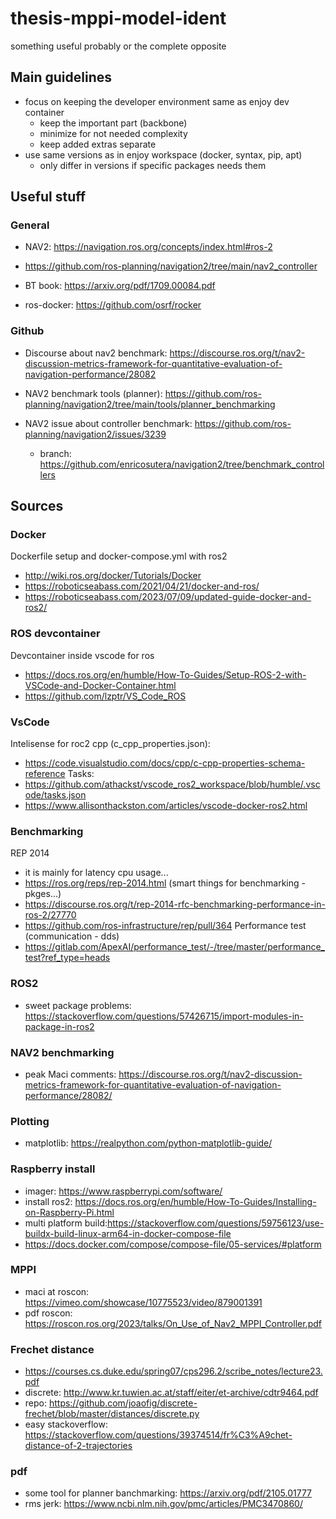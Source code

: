 # thesis-mppi-model-ident

something useful probably or the complete opposite

## Main guidelines

- focus on keeping the developer environment same as enjoy dev container
  - keep the important part (backbone)
  - minimize for not needed complexity
  - keep added extras separate
- use same versions as in enjoy workspace (docker, syntax, pip, apt)
  - only differ in versions if specific packages needs them

## Useful stuff

### General

- NAV2: https://navigation.ros.org/concepts/index.html#ros-2
- https://github.com/ros-planning/navigation2/tree/main/nav2_controller

- BT book: https://arxiv.org/pdf/1709.00084.pdf

- ros-docker: https://github.com/osrf/rocker

### Github

- Discourse about nav2 benchmark: https://discourse.ros.org/t/nav2-discussion-metrics-framework-for-quantitative-evaluation-of-navigation-performance/28082

- NAV2 benchmark tools (planner): https://github.com/ros-planning/navigation2/tree/main/tools/planner_benchmarking

- NAV2 issue about controller benchmark: https://github.com/ros-planning/navigation2/issues/3239
    - branch: https://github.com/enricosutera/navigation2/tree/benchmark_controllers

## Sources

### Docker

Dockerfile setup and docker-compose.yml with ros2
- http://wiki.ros.org/docker/Tutorials/Docker
- https://roboticseabass.com/2021/04/21/docker-and-ros/
- https://roboticseabass.com/2023/07/09/updated-guide-docker-and-ros2/

### ROS devcontainer

Devcontainer inside vscode for ros
- https://docs.ros.org/en/humble/How-To-Guides/Setup-ROS-2-with-VSCode-and-Docker-Container.html
- https://github.com/lzptr/VS_Code_ROS

### VsCode

Intelisense for roc2 cpp (c_cpp_properties.json):
- https://code.visualstudio.com/docs/cpp/c-cpp-properties-schema-reference
Tasks:
- https://github.com/athackst/vscode_ros2_workspace/blob/humble/.vscode/tasks.json
- https://www.allisonthackston.com/articles/vscode-docker-ros2.html

### Benchmarking
REP 2014
- it is mainly for latency cpu usage...
- https://ros.org/reps/rep-2014.html (smart things for benchmarking - pkges...)
- https://discourse.ros.org/t/rep-2014-rfc-benchmarking-performance-in-ros-2/27770
- https://github.com/ros-infrastructure/rep/pull/364
Performance test (communication - dds)
- https://gitlab.com/ApexAI/performance_test/-/tree/master/performance_test?ref_type=heads

### ROS2
- sweet package problems: https://stackoverflow.com/questions/57426715/import-modules-in-package-in-ros2

### NAV2 benchmarking
- peak Maci comments: https://discourse.ros.org/t/nav2-discussion-metrics-framework-for-quantitative-evaluation-of-navigation-performance/28082/

### Plotting
- matplotlib: https://realpython.com/python-matplotlib-guide/

### Raspberry install
- imager: https://www.raspberrypi.com/software/
- install ros2: https://docs.ros.org/en/humble/How-To-Guides/Installing-on-Raspberry-Pi.html
- multi platform build:https://stackoverflow.com/questions/59756123/use-buildx-build-linux-arm64-in-docker-compose-file
- https://docs.docker.com/compose/compose-file/05-services/#platform

### MPPI
- maci at roscon: https://vimeo.com/showcase/10775523/video/879001391
- pdf roscon: https://roscon.ros.org/2023/talks/On_Use_of_Nav2_MPPI_Controller.pdf

### Frechet distance
- https://courses.cs.duke.edu/spring07/cps296.2/scribe_notes/lecture23.pdf
- discrete: http://www.kr.tuwien.ac.at/staff/eiter/et-archive/cdtr9464.pdf
- repo: https://github.com/joaofig/discrete-frechet/blob/master/distances/discrete.py
- easy stackoverflow: https://stackoverflow.com/questions/39374514/fr%C3%A9chet-distance-of-2-trajectories







### pdf
- some tool for planner banchmarking: https://arxiv.org/pdf/2105.01777
- rms jerk: https://www.ncbi.nlm.nih.gov/pmc/articles/PMC3470860/